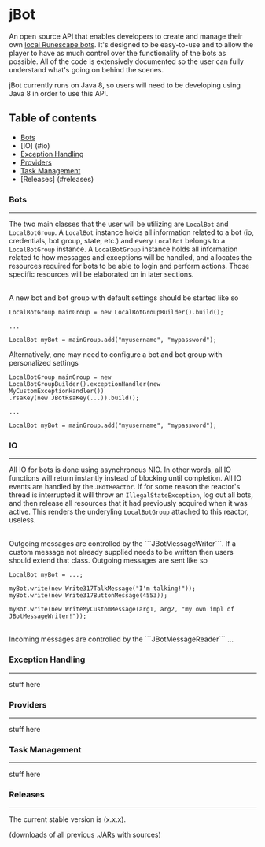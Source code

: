 jBot
====
An open source API that enables developers to create and manage their own [local Runescape bots](http://www.rune-server.org/runescape-development/rs2-server/show-off/561994-serversided-bots.html). It's designed to be easy-to-use and to allow the player to have as much control over the functionality of the bots as possible. All of the code is extensively documented so the user can fully understand what's going on behind the scenes.

jBot currently runs on Java 8, so users will need to be developing using Java 8 in order to use this API.

Table of contents
-------

- [Bots](#bots)
- [IO] (#io)
- [Exception Handling](#exception-handling)
- [Providers](#providers)
- [Task Management](#task-management)
- [Releases] (#releases)

### Bots
-------
The two main classes that the user will be utilizing are ```LocalBot``` and ```LocalBotGroup```. A ```LocalBot``` instance holds all information related to a bot (io, credentials, bot group, state, etc.) and every ```LocalBot``` belongs to a ```LocalBotGroup``` instance. A ```LocalBotGroup``` instance holds all information related to how messages and exceptions will be handled, and allocates the resources required for bots to be able to login and perform actions. Those specific resources will be elaborated on in later sections.

</br>
A new bot and bot group with default settings should be started like so

```
LocalBotGroup mainGroup = new LocalBotGroupBuilder().build();

...

LocalBot myBot = mainGroup.add("myusername", "mypassword");
```

Alternatively, one may need to configure a bot and bot group with personalized settings

```
LocalBotGroup mainGroup = new LocalBotGroupBuilder().exceptionHandler(new MyCustomExceptionHandler())
.rsaKey(new JBotRsaKey(...)).build();

...

LocalBot myBot = mainGroup.add("myusername", "mypassword");
```


### IO
-------
All IO for bots is done using asynchronous NIO. In other words, all IO functions will return instantly instead of blocking until completion. All IO events are handled by the ```JBotReactor```. If for some reason the reactor's thread is interrupted it will throw an ```IllegalStateException```, log out all bots, and then release all resources that it had previously acquired when it was active. This renders the underyling ```LocalBotGroup``` attached to this reactor, useless.

</br>
Outgoing messages are controlled by the ```JBotMessageWriter```. If a custom message not already supplied needs to be written then users should extend that class. Outgoing messages are sent like so

```
LocalBot myBot = ...;

myBot.write(new Write317TalkMessage("I'm talking!"));
myBot.write(new Write317ButtonMessage(4553));

myBot.write(new WriteMyCustomMessage(arg1, arg2, "my own impl of JBotMessageWriter!"));
```

</br>
Incoming messages are controlled by the ```JBotMessageReader``` ...

### Exception Handling
-------
stuff here


### Providers
-------
stuff here


### Task Management
-------
stuff here


### Releases
-------
The current stable version is (x.x.x).

(downloads of all previous .JARs with sources)
